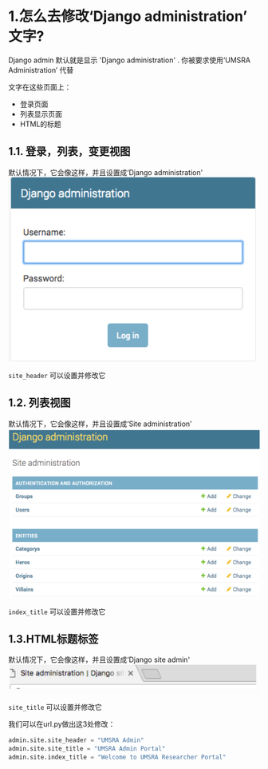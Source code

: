 # 1.怎么去修改‘Django administration’ 文字? 

Django admin 默认就是显示 'Django administration' . 你被要求使用‘UMSRA Administration’ 代替

文字在这些页面上：

- 登录页面
- 列表显示页面
- HTML的标题

## 1.1. 登录，列表，变更视图
默认情况下，它会像这样，并且设置成‘Django administration'
![](https://raw.githubusercontent.com/BoRadiance/Django-Admin-Cookbook-CN/master/source/img/2019-12-18_230055.png)

`site_header` 可以设置并修改它


## 1.2. 列表视图
默认情况下，它会像这样，并且设置成‘Site administration'
![](https://github.com/BoRadiance/Django-Admin-Cookbook-CN/blob/master/source/img/2019-12-18_230125.png)




`index_title` 可以设置并修改它

## 1.3.HTML标题标签
默认情况下，它会像这样，并且设置成‘Django site admin'
![](https://github.com/BoRadiance/Django-Admin-Cookbook-CN/blob/master/source/img/2019-12-18_230136.png)



`site_title` 可以设置并修改它

我们可以在url.py做出这3处修改：

```python
admin.site.site_header = "UMSRA Admin"
admin.site.site_title = "UMSRA Admin Portal"
admin.site.index_title = "Welcome to UMSRA Researcher Portal"
```

